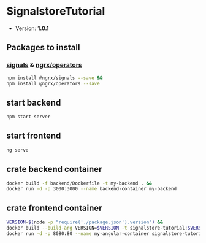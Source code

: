 # SignalstoreTutorial

* Version: **1.0.1**

## Packages to install

### [signals](https://ngrx.io/guide/signals) & [ngrx/operators](https://ngrx.io/guide/operators/operators)

````bash
npm install @ngrx/signals --save &&
npm install @ngrx/operators --save
````

## start backend

````bash
npm start-server
````

## start frontend

````bash
ng serve
````

## crate backend container

````bash
docker build -f backend/Dockerfile -t my-backend . &&
docker run -d -p 3000:3000 --name backend-container my-backend
````

## crate frontend container

````bash
VERSION=$(node -p "require('./package.json').version") && 
docker build --build-arg VERSION=$VERSION -t signalstore-tutorial:$VERSION . &&
docker run -d -p 8080:80 --name my-angular-container signalstore-tutorial:$VERSION
````

